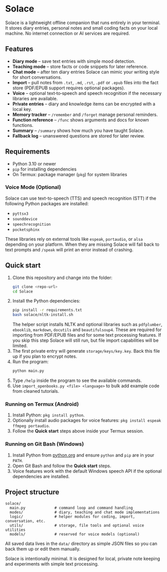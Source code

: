 # Solace

Solace is a lightweight offline companion that runs entirely in your terminal. It stores diary entries, personal notes and small coding facts on your local machine. No internet connection or AI services are required.

## Features
- **Diary mode** – save text entries with simple mood detection.
- **Teaching mode** – store facts or code snippets for later reference.
- **Chat mode** – after ten diary entries Solace can mimic your writing style for short conversations.
- **Import** – pull notes from `.txt`, `.md`, `.rst`, `.pdf` or `.epub` files into the fact store (PDF/EPUB support requires optional packages).
- **Voice** – optional text‑to‑speech and speech recognition if the necessary libraries are available.
- **Private entries** – diary and knowledge items can be encrypted with a local key.
- **Memory tracker** – `/remember` and `/forget` manage personal reminders.
- **Function reference** – `/func` shows arguments and docs for known functions.
- **Summary** – `/summary` shows how much you have taught Solace.
- **Fallback log** – unanswered questions are stored for later review.

## Requirements
- Python 3.10 or newer
- `pip` for installing dependencies
- On Termux: package manager (`pkg`) for system libraries

### Voice Mode (Optional)

Solace can use text-to-speech (TTS) and speech recognition (STT) if the following Python packages are installed:

- `pyttsx3`
- `sounddevice`
- `speechrecognition`
- `pocketsphinx`

These libraries rely on external tools like `espeak`, `portaudio`, or `alsa` depending on your platform. When they are missing Solace will fall back to text prompts and `/speak` will print an error instead of crashing.

## Quick start
1. Clone this repository and change into the folder:
   ```bash
   git clone <repo-url>
   cd Solace
   ```
2. Install the Python dependencies:
   ```bash
   pip install -r requirements.txt
   bash solace/nltk-install.sh
   ```
   The helper script installs NLTK and optional libraries such as
   `pdfplumber`, `ebooklib`, `markdown`, `docutils` and `beautifulsoup4`.
   These are required for importing from PDF/EPUB files and for some text
   processing features. If you skip this step Solace will still run, but
   file import capabilities will be limited.
3. The first private entry will generate `storage/keys/key.key`. Back this file up if you plan to encrypt notes.
4. Run the program:
   ```bash
   python main.py
   ```
5. Type `/help` inside the program to see the available commands.
6. Use `import_openbooks.py <file> <language>` to bulk add example code from cleaned tutorials.

### Running on Termux (Android)
1. Install Python: `pkg install python`.
2. Optionally install audio packages for voice features: `pkg install espeak ffmpeg portaudio`.
3. Follow the **Quick start** steps above inside your Termux session.

### Running on Git Bash (Windows)
1. Install Python from [python.org](https://www.python.org/downloads/) and ensure `python` and `pip` are in your `PATH`.
2. Open Git Bash and follow the **Quick start** steps.
3. Voice features work with the default Windows speech API if the optional dependencies are installed.

## Project structure
```
solace/
  main.py             # command loop and command handling
  modes/              # diary, teaching and chat mode implementations
  logic/              # helper modules for coding, import, conversation, etc.
  utils/              # storage, file tools and optional voice utilities
  models/             # reserved for voice models (optional)
```
All saved data lives in the `data/` directory as simple JSON files so you can back them up or edit them manually.

Solace is intentionally minimal. It is designed for local, private note keeping and experiments with simple text processing.
